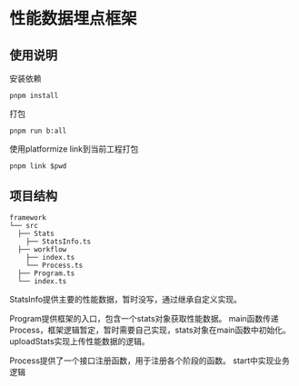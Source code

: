 # 性能数据埋点框架

## 使用说明

安装依赖
```
pnpm install
```

打包
```
pnpm run b:all
```

使用platformize link到当前工程打包
```
pnpm link $pwd
```

## 项目结构

```
framework
└── src
  ├── Stats
    ├── StatsInfo.ts
  ├── workflow
    ├── index.ts
    └── Process.ts
  ├── Program.ts
  └── index.ts
```

StatsInfo提供主要的性能数据，暂时没写，通过继承自定义实现。

Program提供框架的入口，包含一个stats对象获取性能数据。
main函数传递Process，框架逻辑暂定，暂时需要自己实现，stats对象在main函数中初始化。
uploadStats实现上传性能数据的逻辑。

Process提供了一个接口注册函数，用于注册各个阶段的函数。
start中实现业务逻辑
